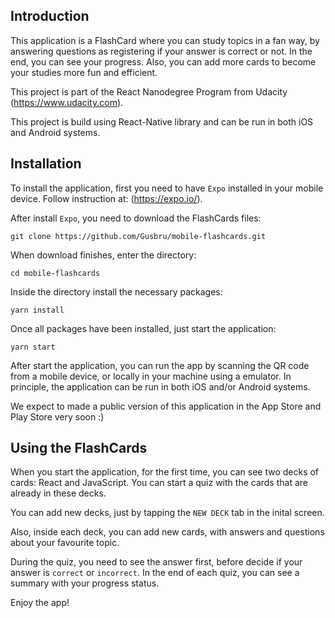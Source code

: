## Introduction

This application is a FlashCard where you can study topics in a fan way, by answering 
questions as registering if your answer is correct or not. In the end, you can see your
progress. Also, you can add more cards to become your studies more fun and efficient.  

This project is part of the React Nanodegree Program from Udacity (https://www.udacity.com).

This project is build using React-Native library and can be run in both iOS and Android systems.



## Installation
To install the application, first you need to have `Expo` installed in your mobile device.
Follow instruction at: (https://expo.io/). 

After install `Expo`, you need to download the FlashCards files:

`git clone https://github.com/Gusbru/mobile-flashcards.git`

When download finishes, enter the directory:

`cd mobile-flashcards`

Inside the directory install the necessary packages:

`yarn install`

Once all packages have been installed, just start the application:

`yarn start`

After start the application, you can run the app by scanning the QR code from
a mobile device, or locally in your machine using a emulator. In principle, 
the application can be run in both iOS and/or Android systems.

We expect to made a public version of this application in the App Store and
Play Store very soon :)

## Using the FlashCards

When you start the application, for the first time, you can see two decks of cards:
React and JavaScript. You can start a quiz with the cards that are already in these
decks. 

You can add new decks, just by tapping the `NEW DECK` tab in the inital screen.

Also, inside each deck, you can add new cards, with answers and questions about
your favourite topic. 

During the quiz, you need to see the answer first, before decide if your answer is
`correct` or `incorrect`. In the end of each quiz, you can see a summary with your
progress status.

Enjoy the app!